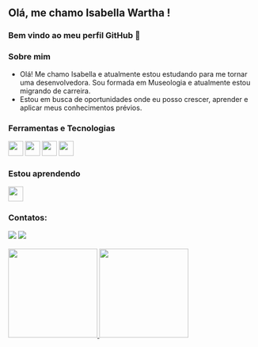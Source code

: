 ## Olá, me chamo Isabella Wartha ! 
### Bem vindo ao meu perfil GitHub 👋

### Sobre mim
- Olá! Me chamo Isabella e atualmente estou estudando para me tornar uma desenvolvedora. Sou formada em Museologia e atualmente estou migrando de carreira. 
- Estou em busca de oportunidades onde eu posso crescer, aprender e aplicar meus conhecimentos prévios.



### Ferramentas e Tecnologias

<img src="https://cdn.jsdelivr.net/gh/devicons/devicon/icons/git/git-original.svg" width="30" height="30"/>
<img src="https://cdn.jsdelivr.net/gh/devicons/devicon/icons/css3/css3-original.svg" width="30" height="30"/>
<img src="https://cdn.jsdelivr.net/gh/devicons/devicon/icons/html5/html5-original.svg" width="30" height="30"/>
<img src="https://cdn.jsdelivr.net/gh/devicons/devicon/icons/javascript/javascript-original.svg" width="30" height="30"/>

### Estou aprendendo
<img src="https://cdn.jsdelivr.net/gh/devicons/devicon/icons/figma/figma-original.svg" width="30" height="30"/>

### Contatos:
<div>
<a href = "mailto:isabella.wartha@gmail.com"><img src="https://img.shields.io/badge/Gmail-D14836?style=for-the-badge&logo=gmail&logoColor=white" target="_blank"></a>
<a href="https://www.linkedin.com/in/isabella-wartha-0292a61ab/" target="_blank"><img src="https://img.shields.io/badge/-LinkedIn-%230077B5?style=for-the-badge&logo=linkedin&logoColor=white" target="_blank"></a>
</div>

<br>
<div>
<a href="https://github.com/bellawartha">
<img height="180em" src="https://github-readme-stats.vercel.app/api/top-langs/?username=bellawartha&layout=compact&langs_count=7&theme=dracula"/>
<img height="180em" src="https://github-readme-stats.vercel.app/api?username=bellawartha&show_icons=true&theme=dracula&include_all_commits=true&count_private=true"/>
</div>


<!--
**bellawartha/bellawartha** is a ✨ _special_ ✨ repository because its `README.md` (this file) appears on your GitHub profile.

Here are some ideas to get you started:

- 🔭 I’m currently working on ...
- 🌱 I’m currently learning ...
- 👯 I’m looking to collaborate on ...
- 🤔 I’m looking for help with ...
- 💬 Ask me about ...
- 📫 How to reach me: ...
- 😄 Pronouns: ...
- ⚡ Fun fact: ...
-->
